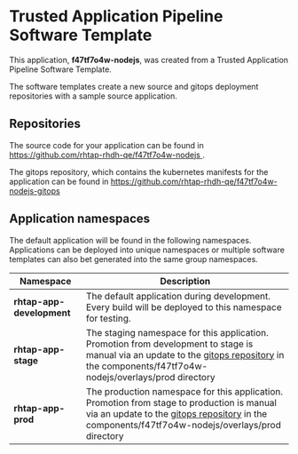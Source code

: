 # Trusted Application Pipeline Software Template

This application, **f47tf7o4w-nodejs**, was created from a Trusted Application Pipeline Software Template.

The software templates create a new source and gitops deployment repositories with a sample source application. 

## Repositories

The source code for your application can be found in [https://github.com/rhtap-rhdh-qe/f47tf7o4w-nodejs ](https://github.com/rhtap-rhdh-qe/f47tf7o4w-nodejs ).
 
The gitops repository, which contains the kubernetes manifests for the application can be found in 
[https://github.com/rhtap-rhdh-qe/f47tf7o4w-nodejs-gitops ](https://github.com/rhtap-rhdh-qe/f47tf7o4w-nodejs-gitops ) 

## Application namespaces 

The default application will be found in the following namespaces. Applications can be deployed into unique namespaces or multiple software templates can also bet generated into the same group namespaces.  

|  Namespace   |  Description   |  
| -------- | -------- |   
| **rhtap-app-development** | The default application during development. Every build will be deployed to this namespace for testing. | 
| **rhtap-app-stage** | The staging namespace for this application. Promotion from development to stage is manual via an update to the [gitops repository](https://github.com/rhtap-rhdh-qe/f47tf7o4w-nodejs-gitops ) in the components/f47tf7o4w-nodejs/overlays/prod directory |  
| **rhtap-app-prod** | The production namespace for this application. Promotion from stage to production is manual via an update to the [gitops repository](https://github.com/rhtap-rhdh-qe/f47tf7o4w-nodejs-gitops ) in the components/f47tf7o4w-nodejs/overlays/prod directory | 